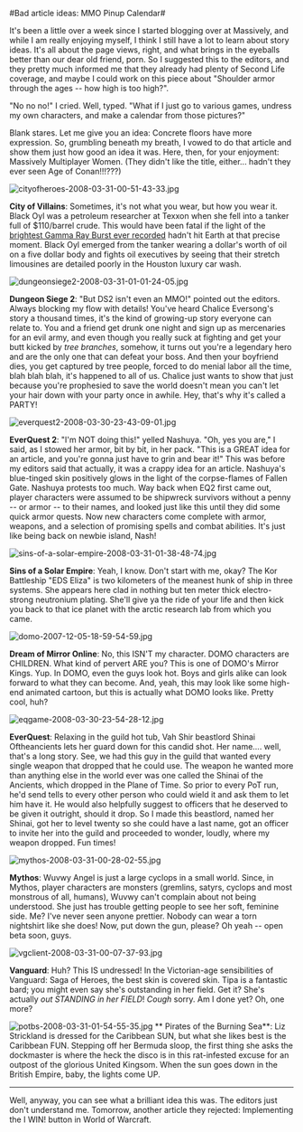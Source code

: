 #Bad article ideas: MMO Pinup Calendar#

It's been a little over a week since I started blogging over at Massively, and while I am really enjoying myself, I think I still have a lot to learn about story ideas. It's all about the page views, right, and what brings in the eyeballs better than our dear old friend, porn. So I suggested this to the editors, and they pretty much informed me that they already had plenty of Second Life coverage, and maybe I could work on this piece about "Shoulder armor through the ages -- how high is too high?".

"No no no!" I cried. Well, typed. "What if I just go to various games, undress my own characters, and make a calendar from those pictures?"

Blank stares. Let me give you an idea: Concrete floors have more expression. So, grumbling beneath my breath, I vowed to do that article and show them just how good an idea it was. Here, then, for your enjoyment: Massively Multiplayer Women. (They didn't like the title, either... hadn't they ever seen Age of Conan!!!???)

![cityofheroes-2008-03-31-00-51-43-33.jpg](http://westkarana.com/wp-content/uploads/2008/03/cityofheroes-2008-03-31-00-51-43-33.jpg)

**City of Villains**: Sometimes, it's not what you wear, but how you wear it. Black Oyl was a petroleum researcher at Texxon when she fell into a tanker full of $110/barrel crude. This would have been fatal if the light of the [brightest Gamma Ray Burst ever recorded](http://www.nasa.gov/mission_pages/swift/bursts/brightest_grb.html) hadn't hit Earth at that precise moment. Black Oyl emerged from the tanker wearing a dollar's worth of oil on a five dollar body and fights oil executives by seeing that their stretch limousines are detailed poorly in the Houston luxury car wash.

![dungeonsiege2-2008-03-31-01-01-24-05.jpg](http://westkarana.com/wp-content/uploads/2008/03/dungeonsiege2-2008-03-31-01-01-24-05.jpg)

**Dungeon Siege 2**: "But DS2 isn't even an MMO!" pointed out the editors. Always blocking my flow with details! You've heard Chalice Eversong's story a thousand times, it's the kind of growing-up story everyone can relate to. You and a friend get drunk one night and sign up as mercenaries for an evil army, and even though you really suck at fighting and get your butt kicked by *tree branches*, somehow, it turns out you're a legendary hero and are the only one that can defeat your boss. And then your boyfriend dies, you get captured by tree people, forced to do menial labor all the time, blah blah blah, it's happened to all of us. Chalice just wants to show that just because you're prophesied to save the world doesn't mean you can't let your hair down with your party once in awhile. Hey, that's why it's called a PARTY!

![everquest2-2008-03-30-23-43-09-01.jpg](http://westkarana.com/wp-content/uploads/2008/03/everquest2-2008-03-30-23-43-09-01.jpg)

**EverQuest 2**: "I'm NOT doing this!" yelled Nashuya. "Oh, yes you are," I said, as I stowed her armor, bit by bit, in her pack. "This is a GREAT idea for an article, and you're gonna just have to grin and bear it!" This was before my editors said that actually, it was a crappy idea for an article. Nashuya's blue-tinged skin positively glows in the light of the corpse-flames of Fallen Gate. Nashuya protests too much. Way back when EQ2 first came out, player characters were assumed to be shipwreck survivors without a penny -- or armor -- to their names, and looked just like this until they did some quick armor quests. Now new characters come complete with armor, weapons, and a selection of promising spells and combat abilities. It's just like being back on newbie island, Nash!

![sins-of-a-solar-empire-2008-03-31-01-38-48-74.jpg](http://westkarana.com/wp-content/uploads/2008/03/sins-of-a-solar-empire-2008-03-31-01-38-48-74.jpg)

**Sins of a Solar Empire**: Yeah, I know. Don't start with me, okay? The Kor Battleship "EDS Eliza" is two kilometers of the meanest hunk of ship in three systems. She appears here clad in nothing but ten meter thick electro-strong neutronium plating. She'll give ya the ride of your life and then kick you back to that ice planet with the arctic research lab from which you came.

![domo-2007-12-05-18-59-54-59.jpg](http://westkarana.com/wp-content/uploads/2008/03/domo-2007-12-05-18-59-54-59.jpg)

**Dream of Mirror Online**: No, this ISN'T my character. DOMO characters are CHILDREN. What kind of pervert ARE you? This is one of DOMO's Mirror Kings. Yup. In DOMO, even the guys look hot. Boys and girls alike can look forward to what they can become. And, yeah, this may look like some high-end animated cartoon, but this is actually what DOMO looks like. Pretty cool, huh? 

![eqgame-2008-03-30-23-54-28-12.jpg](http://westkarana.com/wp-content/uploads/2008/03/eqgame-2008-03-30-23-54-28-12.jpg)

**EverQuest**: Relaxing in the guild hot tub, Vah Shir beastlord Shinai Oftheancients lets her guard down for this candid shot. Her name.... well, that's a long story. See, we had this guy in the guild that wanted every single weapon that dropped that he could use. The weapon he wanted more than anything else in the world ever was one called the Shinai of the Ancients, which dropped in the Plane of Time. So prior to every PoT run, he'd send tells to every other person who could wield it and ask them to let him have it. He would also helpfully suggest to officers that he deserved to be given it outright, should it drop. So I made this beastlord, named her Shinai, got her to level twenty so she could have a last name, got an officer to invite her into the guild and proceeded to wonder, loudly, where my weapon dropped. Fun times!

![mythos-2008-03-31-00-28-02-55.jpg](http://westkarana.com/wp-content/uploads/2008/03/mythos-2008-03-31-00-28-02-55.jpg)

**Mythos**: Wuvwy Angel is just a large cyclops in a small world. Since, in Mythos, player characters are monsters (gremlins, satyrs, cyclops and most monstrous of all, humans), Wuvwy can't complain about not being understood. She just has trouble getting people to see her soft, feminine side. Me? I've never seen anyone prettier. Nobody can wear a torn nightshirt like she does! Now, put down the gun, please? Oh yeah -- open beta soon, guys.

![vgclient-2008-03-31-00-07-37-93.jpg](http://westkarana.com/wp-content/uploads/2008/03/vgclient-2008-03-31-00-07-37-93.jpg)

**Vanguard**: Huh? This IS undressed! In the Victorian-age sensibilities of Vanguard: Saga of Heroes, the best skin is covered skin. Tipa is a fantastic bard; you might even say she's outstanding in her field. Get it? She's actually *out STANDING in her FIELD*! *Cough* sorry. Am I done yet? Oh, one more?

![potbs-2008-03-31-01-54-55-35.jpg](http://westkarana.com/wp-content/uploads/2008/03/potbs-2008-03-31-01-54-55-35.jpg)
**
Pirates of the Burning Sea**: Liz Strickland is dressed for the Caribbean SUN, but what she likes best is the Caribbean FUN. Stepping off her Bermuda sloop, the first thing she asks the dockmaster is where the heck the disco is in this rat-infested excuse for an outpost of the glorious United Kingsom. When the sun goes down in the British Empire, baby, the lights come UP.

---

Well, anyway, you can see what a brilliant idea this was. The editors just don't understand me. Tomorrow, another article they rejected: Implementing the I WIN! button in World of Warcraft.

